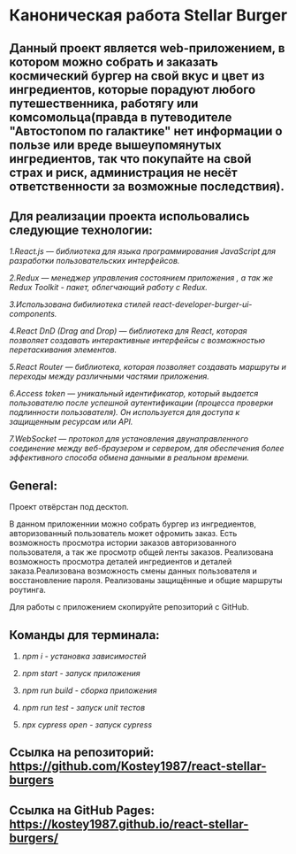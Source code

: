 # Каноническая работа Stellar Burger

## Данный проект является web-приложением, в котором можно собрать и заказать космический бургер на свой вкус и цвет из ингредиентов, которые порадуют любого путешественника, работягу или комсомольца(правда в путеводителе "Автостопом по галактике" нет информации о пользе или вреде вышеупомянутых ингредиентов, так что покупайте на свой страх и риск, администрация не несёт ответственности за возможные последствия).

## Для реализации проекта испольовались следующие технологии:

_1.React.js — библиотека для языка программирования JavaScript для разработки пользовательских интерфейсов._

_2.Redux — менеджер управления состоянием приложения , а так же Redux Toolkit - пакет, облегчающий работу с Redux._

_3.Использована бибилиотека стилей react-developer-burger-ui-components._

_4.React DnD (Drag and Drop) — библиотека для React, которая позволяет создавать интерактивные интерфейсы с возможностью перетаскивания элементов._

_5.React Router — библиотека, которая позволяет создавать маршруты и переходы между различными частями приложения._

_6.Access token — уникальный идентификатор, который выдается пользователю после успешной аутентификации (процесса проверки подлинности пользователя). Он используется для доступа к защищенным ресурсам или API._

_7.WebSocket — протокол для установления двунаправленного соединение между веб-браузером и сервером, для обеспечения более эффективного способа обмена данными в реальном времени._

## General:

Проект отвёрстан под десктоп.

В данном приложеннии можно собрать бургер из ингредиентов, авторизованный пользователь может офромить заказ. Есть возможность просмотра истории заказов авторизованного пользователя, а так же просмотр общей ленты заказов. Реализована возможность просмотра деталей ингредиентов и деталей заказа.Реализована возможность смены данных пользователя и восстановление пароля. Реализованы защищённые и общие маршруты роутинга.

Для работы с приложением скопируйте репозиторий с GitHub.

## Команды для терминала:

1. _npm i - установка зависимостей_

2. _npm start - запуск приложения_

3. _npm run build - сборка приложения_

4. _npm run test - запуск unit тестов_

5. _npx cypress open - запуск cypress_

## Ссылка на репозиторий: https://github.com/Kostey1987/react-stellar-burgers

## Ссылка на GitHub Pages: https://kostey1987.github.io/react-stellar-burgers/
